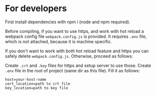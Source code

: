 # For developers

First install dependencies with npm i (node and npm required).

Before compiling, if you want to use https, and work with hot reload a webpack config file `webpack.config.js` is provided. It requires *`.env`* file, which is not attached, because it is machine specific.

If you don't want to work with *both* hot reload feature and https you can safely delete `webpack.config.js`. Otherwise, proceed as follows:

Create `.crt` and `.key` files for https and setup server to use those.
Create `.env` file in the root of project (same dir as this file). Fill it as follows:

```
host=your-host-name
cert_location=path to crt file
key_location=path to key file
```
